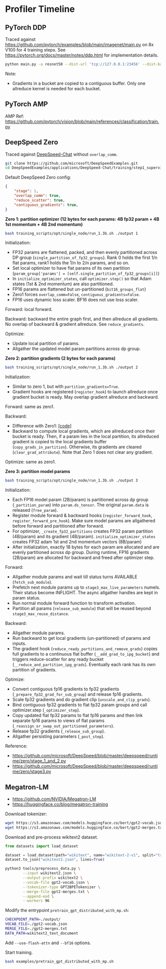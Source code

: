 # Profiler Timeline

## PyTorch DDP

Traced against https://github.com/pytorch/examples/blob/main/imagenet/main.py on 8x V100 for 4 training steps. See https://pytorch.org/docs/master/notes/ddp.html for implementation details.
```sh
python main.py -a resnet50 --dist-url 'tcp://127.0.0.1:23456' --dist-backend 'nccl' --multiprocessing-distributed --world-size 1 --rank 0 --dummy
```

Note:
* Gradients in a bucket are copied to a contiguous buffer. Only one allreduce kernel is needed for each bucket.

## PyTorch AMP

AMP Ref: https://github.com/pytorch/vision/blob/main/references/classification/train.py

## DeepSpeed Zero

Traced against [DeepSpeed-Chat](https://github.com/microsoft/DeepSpeedExamples/tree/master/applications/DeepSpeed-Chat) without `overlap_comm`.
```sh
git clone https://github.com/microsoft/DeepSpeedExamples.git
cd DeepSpeedExamples/applications/DeepSpeed-Chat/training/step1_supervised_finetuning
```

Default DeepSpeed Zero config:
```json
{
    "stage": 1,
    "overlap_comm": true,
    "reduce_scatter": true,
    "contiguous_gradients": true,
}
```

**Zero 1: partition optimizer (12 bytes for each params: 4B fp32 param + 4B 1st momentum + 4B 2nd momentum)**
```sh
bash training_scripts/opt/single_node/run_1.3b.sh ./output 1
```

Initialization:
* FP32 params are flattened, packed, and then evenly partitioned across DP group (`single_partition_of_fp32_groups`). Rank 0 holds the first 1/n flat params, rank1 holds the 1/n to 2/n params, and so on.
* Set local optimizer to have flat params of its own partition (`param_group['params'] = [self.single_partition_of_fp32_groups[i]]`)
* In `initialize_optimizer_states`, call `optimizer.step()` so that Adam states (1st & 2nd momentum) are also partitioned.
* FP16 params are flattened but un-partitioned (`bit16_groups_flat`)
* Zero1 forces `overlap_comm=False`, `contiguous_gradients=False`. 
* FP16 uses dynamic loss scaler. BF16 does not use loss scaler.

Forward: local forward.

Backward: backward the entire graph first, and then allreduce all gradients. No overlap of backward & gradient allreduce. See `reduce_gradients`.

Optimize:
* Update local partition of params.
* Allgather the updated model param partitions across dp group.

**Zero 2: partition gradients (2 bytes for each params)**
```sh
bash training_scripts/opt/single_node/run_1.3b.sh ./output 2
```

Initialization:
* Similar to zero 1, but with `partition_gradients=True`.
* Gradient hooks are registered (`register_hook`) to launch allreduce once gradient bucket is ready. May overlap gradient allreduce and backward.

Forward: same as zero1.

Backward:
* Difference with Zero1: [[code]](https://github.com/microsoft/DeepSpeed/blob/c37fe9cbfb8bc10c8dd6ccd8cac9b34ded218990/deepspeed/runtime/zero/stage_1_and_2.py#L1353-L1367)
* Backward to compute local gradients, which are allreduced once their bucket is ready. Then, if a param lies in the local partition, its allreduced gradient is copied to the local gradients buffer (`copy_grads_in_partition`). Otherwise, its gradients are cleared (`clear_grad_attribute`). Note that Zero 1 does not clear any gradient.

Optimize: same as zero1.

**Zero 3: partition model params**
```sh
bash training_scripts/opt/single_node/run_1.3b.sh ./output 3
```

Initialization:
* Each FP16 model param (2B/param) is partitioned across dp group (`_partition_param`) into `param.ds_tensor`. The original `param.data` is released (`free_param`).
* Register module forward & backward hooks (`register_forward_hook`, `register_forward_pre_hook`). Make sure model params are allgathered before forward and partitioned after forward.
* For optimizer, `_create_fp32_partitions` creates FP32 param partition (4B/param) and its gradient (4B/param). `initialize_optimizer_states` creates FP32 adam 1st and 2nd momentum vectors (8B/param)
* After initialization, exactly 18 bytes for each param are allocated and are evenly partitioned across dp group. During runtime, FP16 gradients (2B/param) are allocated for backward and freed after optimizer step.

Forward:
* Allgather module params and wait till status turns AVAILABLE (`fetch_sub_module`).
* Prefetch next module params up to `stage3_max_live_parameters` numels. Their status become INFLIGHT. The async allgather handles are kept in param status.
* Run normal module forward function to transform activation.
* Partition all params (`release_sub_module`) that will be reused beyond `stage3_max_reuse_distance`.

Backward:
* Allgather module params.
* Run backward to get local gradients (un-partitioned) of params and inputs.
* The gradient hook (`reduce_ready_partitions_and_remove_grads`) copies full gradients to a continuous flat buffer (`__add_grad_to_ipg_bucket`) and triggers reduce-scatter for any ready bucket (`__reduce_and_partition_ipg_grads`). Eventually each rank has its own partition of gradients.

Optimize:
* Convert contiguous fp16 gradients to fp32 gradients (`_prepare_fp32_grad_for_sub_group`) and release fp16 gradients.
* Scale fp32 gradients and do gradient clip (`unscale_and_clip_grads`).
* Bind contiguous fp32 gradients to flat fp32 param groups and call optimizer.step (`_optimizer_step`).
* Copy updated flat fp32 params to flat fp16 params and then link separate fp16 params to views of flat params (`_reassign_or_swap_out_partitioned_parameters`).
* Release fp32 gradients (`_release_sub_group`).
* Allgather persisting parameters (`_post_step`).

Reference:
* https://github.com/microsoft/DeepSpeed/blob/master/deepspeed/runtime/zero/stage_1_and_2.py
* https://github.com/microsoft/DeepSpeed/blob/master/deepspeed/runtime/zero/stage3.py

## Megatron-LM

* https://github.com/NVIDIA/Megatron-LM
* https://huggingface.co/blog/megatron-training

Download tokenizer:
```sh
wget https://s3.amazonaws.com/models.huggingface.co/bert/gpt2-vocab.json
wget https://s3.amazonaws.com/models.huggingface.co/bert/gpt2-merges.txt
```

Download and pre-process wikitext2 dataset.
```python
from datasets import load_dataset

dataset = load_dataset(path="wikitext", name="wikitext-2-v1", split="train")
dataset.to_json("wikitext2.json", lines=True)
```

```sh
python3 tools/preprocess_data.py \
        --input wikitext2.json \
        --output-prefix wikitext2 \
        --vocab-file gpt2-vocab.json \
        --tokenizer-type GPT2BPETokenizer \
        --merge-file gpt2-merges.txt \
        --append-eod \
        --workers 96
```

Modify the entrypoint `pretrain_gpt_distributed_with_mp.sh`:
```sh
CHECKPOINT_PATH=./output/
VOCAB_FILE=./gpt2-vocab.json
MERGE_FILE=./gpt2-merges.txt
DATA_PATH=wikitext2_text_document
```

Add `--use-flash-attn` and `--bf16` options.

Start training.
```sh
bash examples/pretrain_gpt_distributed_with_mp.sh
```
